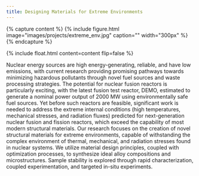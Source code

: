 ```yaml
---
title: Designing Materials for Extreme Environments
---
```


{% capture content %} {% include figure.html image="images/projects/extreme_env.jpg" caption="" width="300px" %} {% endcapture %}

{% include float.html content=content flip=false %}

Nuclear energy sources are high energy-generating, reliable, and have low emissions, with current research providing promising pathways towards minimizing hazardous pollutants through novel fuel sources and waste processing strategies. The potential for nuclear fusion reactors is particularly exciting, with the latest fusion test reactor, DEMO, estimated to generate a nominal power output of 2000 MW using environmentally safe fuel sources. Yet before such reactors are feasible, significant work is needed to address the extreme internal conditions (high temperatures, mechanical stresses, and radiation fluxes) predicted for next-generation nuclear fusion and fission reactors, which exceed the capability of most modern structural materials. Our research focuses on the creation of novel structural materials for extreme environments, capable of withstanding the complex environment of thermal, mechanical, and radiation stresses found in nuclear systems. We utilize material design principles, coupled with optimization processes, to synthesize ideal alloy compositions and microstructures. Sample stability is explored through rapid characterization, coupled experimentation, and targeted in-situ experiments.